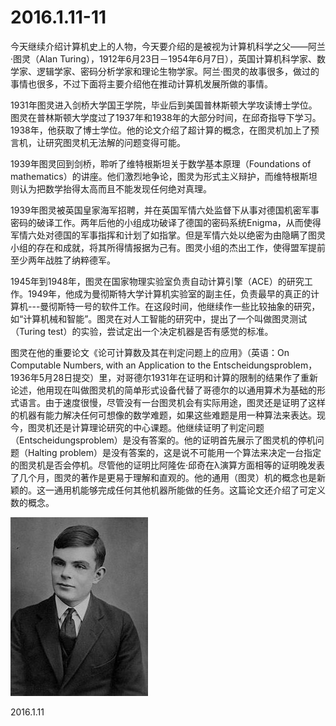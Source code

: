 2016.1.11-11
============
今天继续介绍计算机史上的人物，今天要介绍的是被视为计算机科学之父——阿兰·图灵（Alan Turing），1912年6月23日－1954年6月7日），英国计算机科学家、数学家、逻辑学家、密码分析学家和理论生物学家。阿兰·图灵的故事很多，做过的事情也很多，不过下面将主要介绍他在推动计算机发展所做的事情。

1931年图灵进入剑桥大学国王学院，毕业后到美国普林斯顿大学攻读博士学位。图灵在普林斯顿大学度过了1937年和1938年的大部分时间，在邱奇指导下学习。1938年，他获取了博士学位。他的论文介绍了超计算的概念，在图灵机加上了预言机，让研究图灵机无法解的问题变得可能。

1939年图灵回到剑桥，聆听了维特根斯坦关于数学基本原理（Foundations of mathematics）的讲座。他们激烈地争论，图灵为形式主义辩护，而维特根斯坦则认为把数学抬得太高而且不能发现任何绝对真理。

1939年图灵被英国皇家海军招聘，并在英国军情六处监督下从事对德国机密军事密码的破译工作。两年后他的小组成功破译了德国的密码系统Enigma，从而使得军情六处对德国的军事指挥和计划了如指掌。但是军情六处以绝密为由隐瞒了图灵小组的存在和成就，将其所得情报据为己有。图灵小组的杰出工作，使得盟军提前至少两年战胜了纳粹德军。

1945年到1948年，图灵在国家物理实验室负责自动计算引擎（ACE）的研究工作。1949年，他成为曼彻斯特大学计算机实验室的副主任，负责最早的真正的计算机---曼彻斯特一号的软件工作。在这段时间，他继续作一些比较抽象的研究，如“计算机械和智能”。图灵在对人工智能的研究中，提出了一个叫做图灵测试（Turing test）的实验，尝试定出一个决定机器是否有感觉的标准。

图灵在他的重要论文《论可计算数及其在判定问题上的应用》（英语：On Computable Numbers, with an Application to the Entscheidungsproblem，1936年5月28日提交）里，对哥德尔1931年在证明和计算的限制的结果作了重新论述，他用现在叫做图灵机的简单形式设备代替了哥德尔的以通用算术为基础的形式语言。由于速度很慢，尽管没有一台图灵机会有实际用途，图灵还是证明了这样的机器有能力解决任何可想像的数学难题，如果这些难题是用一种算法来表达。现今，图灵机还是计算理论研究的中心课题。他继续证明了判定问题（Entscheidungsproblem）是没有答案的。他的证明首先展示了图灵机的停机问题（Halting problem）是没有答案的，这是说不可能用一个算法来决定一台指定的图灵机是否会停机。尽管他的证明比阿隆佐·邱奇在λ演算方面相等的证明晚发表了几个月，图灵的著作是更易于理解和直观的。他的通用（图灵）机的概念也是新颖的。这一通用机能够完成任何其他机器所能做的任务。这篇论文还介绍了可定义数的概念。

![](pic/07.jpg)

2016.1.11
